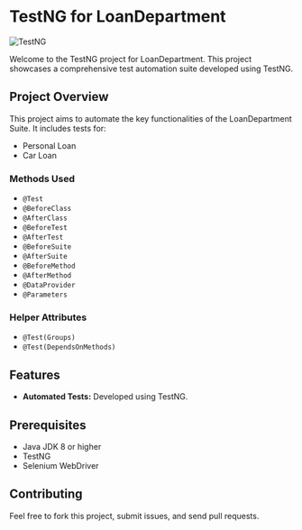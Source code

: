 # **TestNG for LoanDepartment**

![TestNG](https://img.shields.io/badge/TestNG-5C3EE8?style=flat&logo=testng&logoColor=white)

Welcome to the TestNG project for LoanDepartment. This project showcases a comprehensive test automation suite developed using TestNG.

## Project Overview
This project aims to automate the key functionalities of the LoanDepartment Suite. It includes tests for:

- Personal Loan
- Car Loan

### Methods Used
- `@Test`
- `@BeforeClass`
- `@AfterClass`
- `@BeforeTest`
- `@AfterTest`
- `@BeforeSuite`
- `@AfterSuite`
- `@BeforeMethod`
- `@AfterMethod`
- `@DataProvider`
- `@Parameters`

### Helper Attributes
- `@Test(Groups)`
- `@Test(DependsOnMethods)`

## Features
- **Automated Tests:** Developed using TestNG.

## Prerequisites
- Java JDK 8 or higher
- TestNG
- Selenium WebDriver

## Contributing
Feel free to fork this project, submit issues, and send pull requests.
